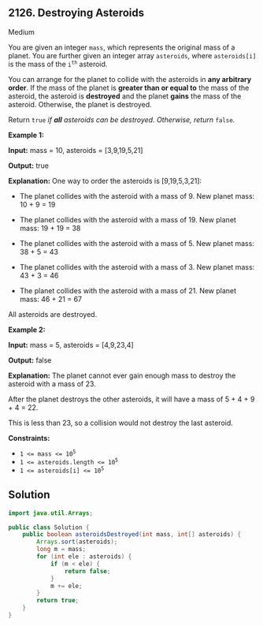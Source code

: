 ## 2126\. Destroying Asteroids

Medium

You are given an integer `mass`, which represents the original mass of a planet. You are further given an integer array `asteroids`, where `asteroids[i]` is the mass of the <code>i<sup>th</sup></code> asteroid.

You can arrange for the planet to collide with the asteroids in **any arbitrary order**. If the mass of the planet is **greater than or equal to** the mass of the asteroid, the asteroid is **destroyed** and the planet **gains** the mass of the asteroid. Otherwise, the planet is destroyed.

Return `true` _if **all** asteroids can be destroyed. Otherwise, return_ `false`_._

**Example 1:**

**Input:** mass = 10, asteroids = [3,9,19,5,21]

**Output:** true

**Explanation:** One way to order the asteroids is [9,19,5,3,21]: 

- The planet collides with the asteroid with a mass of 9. New planet mass: 10 + 9 = 19 

- The planet collides with the asteroid with a mass of 19. New planet mass: 19 + 19 = 38 

- The planet collides with the asteroid with a mass of 5. New planet mass: 38 + 5 = 43 

- The planet collides with the asteroid with a mass of 3. New planet mass: 43 + 3 = 46

- The planet collides with the asteroid with a mass of 21. New planet mass: 46 + 21 = 67 
  
All asteroids are destroyed.

**Example 2:**

**Input:** mass = 5, asteroids = [4,9,23,4]

**Output:** false

**Explanation:** The planet cannot ever gain enough mass to destroy the asteroid with a mass of 23. 

After the planet destroys the other asteroids, it will have a mass of 5 + 4 + 9 + 4 = 22. 

This is less than 23, so a collision would not destroy the last asteroid.

**Constraints:**

*   <code>1 <= mass <= 10<sup>5</sup></code>
*   <code>1 <= asteroids.length <= 10<sup>5</sup></code>
*   <code>1 <= asteroids[i] <= 10<sup>5</sup></code>

## Solution

```java
import java.util.Arrays;

public class Solution {
    public boolean asteroidsDestroyed(int mass, int[] asteroids) {
        Arrays.sort(asteroids);
        long m = mass;
        for (int ele : asteroids) {
            if (m < ele) {
                return false;
            }
            m += ele;
        }
        return true;
    }
}
```